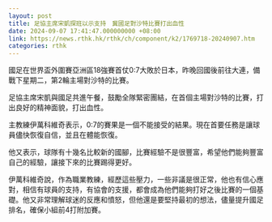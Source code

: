 ```yaml
---
layout: post
title: 足協主席宋凱探班以示支持　冀國足對沙特比賽打出血性
date: 2024-09-07 17:41:47.000000000 +08:00
link: https://news.rthk.hk/rthk/ch/component/k2/1769718-20240907.htm
categories: rthk
---
```


國足在世界盃外圍賽亞洲區18強賽首仗0:7大敗於日本，昨晚回國後前往大連，備戰下星期二，第2輪主場對沙特的比賽。

足協主席宋凱與國足共進午餐，鼓勵全隊緊密團結，在首個主場對沙特的比賽，打出良好的精神面貌，打出血性。

主教練伊萬科維奇表示，0:7的賽果是一個不能接受的結果。現在首要任務是讓球員儘快恢復自信，並且在體能恢復。

他又表示，球隊有十幾名比較新的國腳，比賽經驗不是很豐富，希望他們能夠豐富自己的經驗，讓接下來的比賽踢得更好。

伊萬科維奇說，作為職業教練，經歷這些壓力，一些非議是很正常，他也有信心應對，相信有球員的支持，有協會的支援，都會成為他們能夠打好之後比賽的一個基礎。他又非常理解球迷的反應和憤怒，但他還是要堅持最初的想法，儘量提升國足排名，確保小組前4打附加賽。
